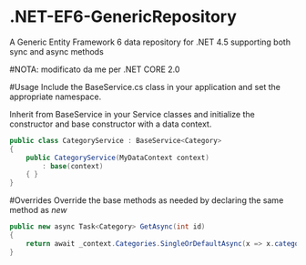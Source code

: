 .NET-EF6-GenericRepository
==========================

A Generic Entity Framework 6 data repository for .NET 4.5 supporting both sync and async methods

#NOTA: modificato da me per .NET CORE 2.0

#Usage
Include the BaseService.cs class in your application and set the appropriate namespace.

Inherit from BaseService in your Service classes and initialize the constructor and base constructor with a data context.

```C#
public class CategoryService : BaseService<Category>
{
    public CategoryService(MyDataContext context)
        : base(context)
    { }
}
```

#Overrides
Override the base methods as needed by declaring the same method as *new*

```C#
public new async Task<Category> GetAsync(int id)
{
    return await _context.Categories.SingleOrDefaultAsync(x => x.categoryID == id);
}
```

